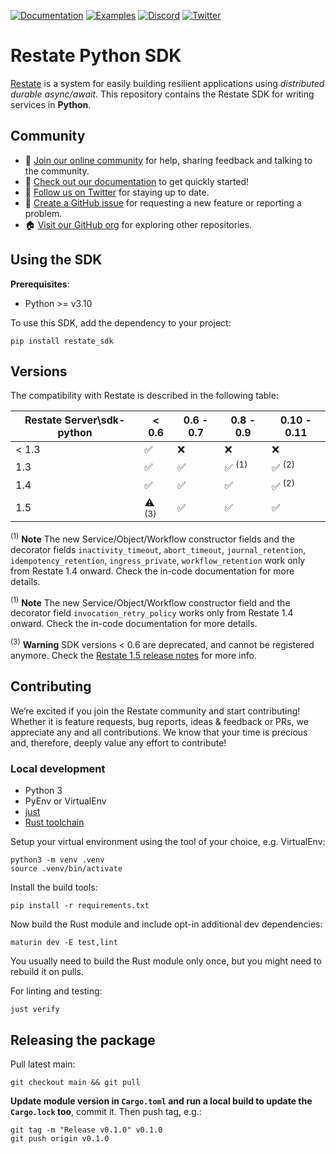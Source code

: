 [![Documentation](https://img.shields.io/badge/doc-reference-blue)](https://docs.restate.dev)
[![Examples](https://img.shields.io/badge/view-examples-blue)](https://github.com/restatedev/examples)
[![Discord](https://img.shields.io/discord/1128210118216007792?logo=discord)](https://discord.gg/skW3AZ6uGd)
[![Twitter](https://img.shields.io/twitter/follow/restatedev.svg?style=social&label=Follow)](https://twitter.com/intent/follow?screen_name=restatedev)

# Restate Python SDK

[Restate](https://restate.dev/) is a system for easily building resilient applications using *distributed durable async/await*. This repository contains the Restate SDK for writing services in **Python**.

## Community

* 🤗️ [Join our online community](https://discord.gg/skW3AZ6uGd) for help, sharing feedback and talking to the community.
* 📖 [Check out our documentation](https://docs.restate.dev) to get quickly started!
* 📣 [Follow us on Twitter](https://twitter.com/restatedev) for staying up to date.
* 🙋 [Create a GitHub issue](https://github.com/restatedev/sdk-typescript/issues) for requesting a new feature or reporting a problem.
* 🏠 [Visit our GitHub org](https://github.com/restatedev) for exploring other repositories.

## Using the SDK

**Prerequisites**:
- Python >= v3.10

To use this SDK, add the dependency to your project:

```shell
pip install restate_sdk
```

## Versions

The compatibility with Restate is described in the following table:

| Restate Server\sdk-python | < 0.6            | 0.6 - 0.7 | 0.8 - 0.9        | 0.10 - 0.11      |
|---------------------------|------------------|-----------|------------------|------------------|
| < 1.3                     | ✅                | ❌         | ❌                | ❌                |
| 1.3                       | ✅                | ✅         | ✅ <sup>(1)</sup> | ✅ <sup>(2)</sup> |
| 1.4                       | ✅                | ✅         | ✅                | ✅ <sup>(2)</sup> |
| 1.5                       | ⚠ <sup>(3)</sup> | ✅         | ✅                | ✅                |

<sup>(1)</sup> **Note** The new Service/Object/Workflow constructor fields and the decorator fields `inactivity_timeout`, `abort_timeout`, `journal_retention`, `idempotency_retention`, `ingress_private`, `workflow_retention` work only from Restate 1.4 onward. Check the in-code documentation for more details.

<sup>(1)</sup> **Note** The new Service/Object/Workflow constructor field and the decorator field `invocation_retry_policy` works only from Restate 1.4 onward. Check the in-code documentation for more details.

<sup>(3)</sup> **Warning** SDK versions < 0.6 are deprecated, and cannot be registered anymore. Check the [Restate 1.5 release notes](https://github.com/restatedev/restate/releases/tag/v1.5.0) for more info.

## Contributing

We’re excited if you join the Restate community and start contributing!
Whether it is feature requests, bug reports, ideas & feedback or PRs, we appreciate any and all contributions.
We know that your time is precious and, therefore, deeply value any effort to contribute!

### Local development

* Python 3
* PyEnv or VirtualEnv
* [just](https://github.com/casey/just)
* [Rust toolchain](https://rustup.rs/)

Setup your virtual environment using the tool of your choice, e.g. VirtualEnv:

```shell
python3 -m venv .venv
source .venv/bin/activate
```

Install the build tools:

```shell
pip install -r requirements.txt
```

Now build the Rust module and include opt-in additional dev dependencies:

```shell
maturin dev -E test,lint
```

You usually need to build the Rust module only once, but you might need to rebuild it on pulls.

For linting and testing:

```shell
just verify
```

## Releasing the package

Pull latest main:

```shell
git checkout main && git pull
```

**Update module version in `Cargo.toml` and run a local build to update the `Cargo.lock` too**, commit it. Then push tag, e.g.:

```
git tag -m "Release v0.1.0" v0.1.0
git push origin v0.1.0
```
